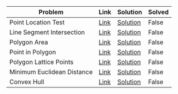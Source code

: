 | Problem                    | Link                                         | Solution                                       | Solved   |
|----------------------------|----------------------------------------------|------------------------------------------------|----------|
| Point Location Test        | [Link](https://cses.fi/problemset/task/2189) | [Solution](./01_point_location_test.py)        | False    |
| Line Segment Intersection  | [Link](https://cses.fi/problemset/task/2190) | [Solution](./02_line_segment_intersection.py)  | False    |
| Polygon Area               | [Link](https://cses.fi/problemset/task/2191) | [Solution](./03_polygon_area.py)               | False    |
| Point in Polygon           | [Link](https://cses.fi/problemset/task/2192) | [Solution](./04_point_in_polygon.py)           | False    |
| Polygon Lattice Points     | [Link](https://cses.fi/problemset/task/2193) | [Solution](./05_polygon_lattice_points.py)     | False    |
| Minimum Euclidean Distance | [Link](https://cses.fi/problemset/task/2194) | [Solution](./06_minimum_euclidean_distance.py) | False    |
| Convex Hull                | [Link](https://cses.fi/problemset/task/2195) | [Solution](./07_convex_hull.py)                | False    |